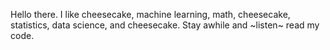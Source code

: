Hello there. I like cheesecake, machine learning, math, cheesecake, statistics, data science, and cheesecake. Stay awhile and ~listen~ read my code.
